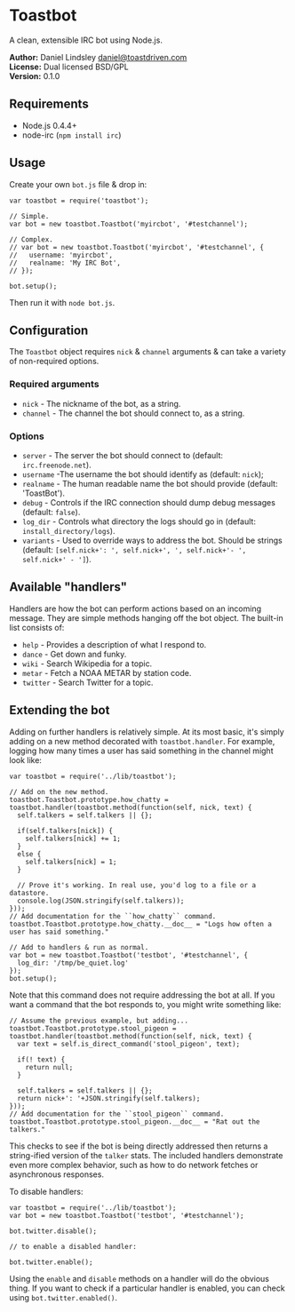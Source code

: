 Toastbot
========

A clean, extensible IRC bot using Node.js.

**Author:** Daniel Lindsley <daniel@toastdriven.com>  
**License:** Dual licensed BSD/GPL  
**Version:** 0.1.0


Requirements
------------

* Node.js 0.4.4+
* node-irc (``npm install irc``)


Usage
-----

Create your own ``bot.js`` file & drop in:

    var toastbot = require('toastbot');
    
    // Simple.
    var bot = new toastbot.Toastbot('myircbot', '#testchannel');
    
    // Complex.
    // var bot = new toastbot.Toastbot('myircbot', '#testchannel', {
    //   username: 'myircbot',
    //   realname: 'My IRC Bot',
    // });
    
    bot.setup();

Then run it with ``node bot.js``.


Configuration
-------------

The ``Toastbot`` object requires ``nick`` & ``channel`` arguments & can take a
variety of non-required options.

### Required arguments

* ``nick`` - The nickname of the bot, as a string.
* ``channel`` - The channel the bot should connect to, as a string.

### Options

* ``server`` - The server the bot should connect to (default: ``irc.freenode.net``).
* ``username`` -The username the bot should identify as (default: ``nick``);
* ``realname`` - The human readable name the bot should provide (default: 'ToastBot').
* ``debug`` - Controls if the IRC connection should dump debug messages (default: ``false``).
* ``log_dir`` - Controls what directory the logs should go in (default: ``install_directory/logs``).
* ``variants`` - Used to override ways to address the bot. Should be strings (default: ``[self.nick+': ', self.nick+', ', self.nick+'- ', self.nick+' - ']``).


Available "handlers"
--------------------

Handlers are how the bot can perform actions based on an incoming message. They
are simple methods hanging off the bot object. The built-in list consists of:

* ``help`` - Provides a description of what I respond to.
* ``dance`` - Get down and funky.
* ``wiki`` - Search Wikipedia for a topic.
* ``metar`` - Fetch a NOAA METAR by station code.
* ``twitter`` - Search Twitter for a topic.


Extending the bot
-----------------

Adding on further handlers is relatively simple. At its most basic, it's simply
adding on a new method decorated with ``toastbot.handler``. For example, logging 
how many times a user has said something in the channel might look like:

    var toastbot = require('../lib/toastbot');
    
    // Add on the new method.
    toastbot.Toastbot.prototype.how_chatty = toastbot.handler(toastbot.method(function(self, nick, text) {
      self.talkers = self.talkers || {};
      
      if(self.talkers[nick]) {
        self.talkers[nick] += 1;
      }
      else {
        self.talkers[nick] = 1;
      }
      
      // Prove it's working. In real use, you'd log to a file or a datastore.
      console.log(JSON.stringify(self.talkers));
    }));
    // Add documentation for the ``how_chatty`` command.
    toastbot.Toastbot.prototype.how_chatty.__doc__ = "Logs how often a user has said something."
    
    // Add to handlers & run as normal.
    var bot = new toastbot.Toastbot('testbot', '#testchannel', {
      log_dir: '/tmp/be_quiet.log'
    });
    bot.setup();

Note that this command does not require addressing the bot at all. If you want
a command that the bot responds to, you might write something like:

    // Assume the previous example, but adding...
    toastbot.Toastbot.prototype.stool_pigeon = toastbot.handler(toastbot.method(function(self, nick, text) {
      var text = self.is_direct_command('stool_pigeon', text);

      if(! text) {
        return null;
      }

      self.talkers = self.talkers || {};
      return nick+': '+JSON.stringify(self.talkers);
    }));
    // Add documentation for the ``stool_pigeon`` command.
    toastbot.Toastbot.prototype.stool_pigeon.__doc__ = "Rat out the talkers."
    
This checks to see if the bot is being directly addressed then returns a
string-ified version of the ``talker`` stats. The included handlers demonstrate
even more complex behavior, such as how to do network fetches or asynchronous
responses.

To disable handlers:

    var toastbot = require('../lib/toastbot');
    var bot = new toastbot.Toastbot('testbot', '#testchannel');
    
    bot.twitter.disable();

    // to enable a disabled handler:

    bot.twitter.enable();

Using the `enable` and `disable` methods on a handler will do the obvious thing. 
If you want to check if a particular handler is enabled, you can check using
``bot.twitter.enabled()``.
